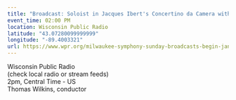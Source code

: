 ```yaml
---
title: "Broadcast: Soloist in Jacques Ibert's Concertino da Camera with Milwaukee Symphony Orchestra"
event_time: 02:00 PM
location: Wisconsin Public Radio
latitude: "43.07280099999999"
longitude: "-89.4003321"
url: https://www.wpr.org/milwaukee-symphony-sunday-broadcasts-begin-jan-1?fbclid=IwAR0Q3k1uC2iyNkIfpzK66z-0DOQJShXh8Tdejo045gXT-Tvq2-cSZpOEQbA
---
```

Wisconsin Public Radio<br>
(check local radio or stream feeds)<br>
2pm, Central Time - US<br>
Thomas Wilkins, conductor